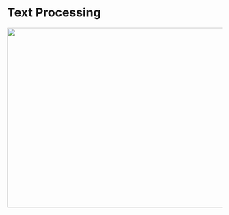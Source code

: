 # Text Processing

<img src="https://drive.google.com/uc?export=view&id=1q1OkioQvR6mcabK8yaHhgbXQCjLVpLp8" width="750" height="420">

